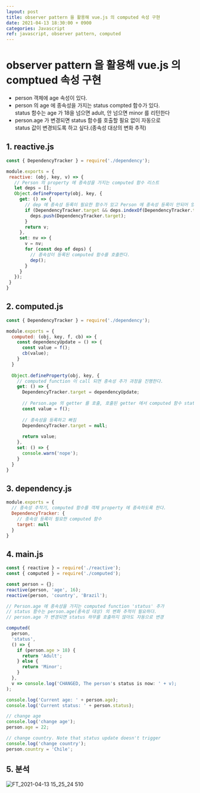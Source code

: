 ```yaml
---
layout: post
title: observer pattern 을 활용해 vue.js 의 computed 속성 구현
date: 2021-04-13 18:30:00 + 0900
categories: Javascript
ref: javascript, observer pattern, computed
---
```


# observer pattern 을 활용해 vue.js 의 comptued 속성 구현
  - person 객체에 age 속성이 있다.
  - person 의 age 에 종속성을 가지는 status compted 함수가 있다.   
    status 함수는 age 가 18을 넘으면 adult, 안 넘으면 minor 를 리턴한다
  - person.age 가 변경되면 status 함수를 호출할 필요 없이 자동으로   
    status 값이 변경되도록 하고 싶다.(종속성 대상의 변화 추적)
    
 ## 1. reactive.js
 ```javascript
const { DependencyTracker } = require('./dependency');
 
module.exports = {
  reactive: (obj, key, v) => {
    // Person 의 property 에 종속성을 가지는 computed 함수 리스트
    let deps = [];
    Object.defineProperty(obj, key, {
      get: () => {
        // dep 에 종속성 등록이 필요한 함수가 있고 Person 에 종속성 등록이 안되어 있으면 등록한다.
        if (DependencyTracker.target && deps.indexOf(DependencyTracker.target) === -1) {
          deps.push(DependencyTracker.target);
        }
        return v;
      },
      set: nv => {
        v = nv;
        for (const dep of deps) {
          // 종속성이 등록된 computed 함수를 호출한다.
          dep();
        }
      }
    });
  }
} 
```

## 2. computed.js
```javascript
const { DependencyTracker } = require('./dependency');

module.exports = {
  computed: (obj, key, f, cb) => {
    const dependencyUpdate = () => {
      const value = f();
      cb(value);
    }
  }
  
  Object.defineProperty(obj, key, {
    // computed function 이 call 되면 종속성 추가 과정을 진행한다.
    get: () => {
      DependencyTracker.target = dependencyUpdate;
      
      // Person.age 의 getter 를 호출, 호출된 getter 에서 computed 함수 status 의 종속성을 등록한다.
      const value = f();
      
      // 종속성을 등록하고 빠짐
      DependencyTracker.target = null;
      
      return value;
    },
    set: () => {
      console.warn('nope');
    }
  }  
}
```

## 3. dependency.js
```javascript
module.exports = {
  // 종속성 추적기, computed 함수를 객체 property 에 종속하도록 한다.
  DependencyTracker: {
    // 종속성 등록이 필요한 computed 함수
    target: null
  }
}
```

## 4. main.js
```javascript
const { reactive } = require('./reactive');
const { computed } = require('./computed');

const person = {};
reactive(person, 'age', 16);
reactive(person, 'country', 'Brazil');

// Person.age 에 종속성을 가지는 computed function 'status' 추가
// status 함수는 person.age(종속성 대상) 의 변화 추적이 필요하다.
// person.age 가 변경되면 status 하무를 호출하지 않아도 자동으로 변경 

computed(
  person,
  'status',
  () => {
    if (person.age > 18) {
      return 'Adult';
    } else {
      return 'Minor';
    }
  },
  v => console.log('CHANGED, The person's status is now: ' + v);
);

console.log('Current age: ' + person.age);
console.log('Current status: ' + person.status);

// change age
console.log('change age');
person.age = 22;

// change country. Note that status update doesn't trigger
console.log('change country');
person.country = 'Chile';
```

## 5. 분석
![FT_2021-04-13 15_25_24 510](https://user-images.githubusercontent.com/13375810/114507035-8912a180-9c6d-11eb-9e82-7dcd6b12e236.png)